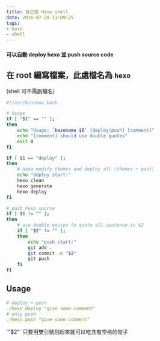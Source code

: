 ```yaml
---
title: 自己寫 Hexo shell
date: 2016-07-28 11:09:25
tags:
- hexo
- shell
---
```




#### 可以自動 deploy hexo 並 push source code


<!-- more -->

## 在 root 編寫檔案，此處檔名為 `hexo`
(shell 可不需副檔名)

``` bash
#!/usr/bin/env bash

# Usage
if [ "$1" == "" ];
then
	echo "Usage: `basename $0` [deploy|push] [comment]"
	echo "[comment] should use double quotes"
	exit 0
fi

if [ $1 == "deploy" ];
then
	# Hexo modify themes and deploy all (themes + post)
	echo "deploy start:"
	hexo clean
	hexo generate
	hexo deploy
fi

# push hexo source
if [ $1 != "" ];
then
	# use double qoutes to quote all sentence in $2
	if [ "$2" != "" ];
	then
		echo "push start:"
		git add .
		git commit -m "$2"
		git push
	fi
fi
```

## Usage

``` yml
# deploy + push
./hexo deploy "give some comment"
# only push
./hexo push "give some comment"
```

<div class="tip">
	`"$2"` 只要用雙引號刮起來就可以吃含有空格的句子
</div>